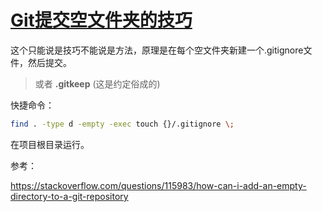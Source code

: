 # [Git提交空文件夹的技巧](https://www.cnblogs.com/EasonJim/p/9152919.html)

这个只能说是技巧不能说是方法，原理是在每个空文件夹新建一个.gitignore文件，然后提交。

> 或者 **.gitkeep** (这是约定俗成的)

快捷命令：

```bash
find . -type d -empty -exec touch {}/.gitignore \;
```

在项目根目录运行。

参考：

<https://stackoverflow.com/questions/115983/how-can-i-add-an-empty-directory-to-a-git-repository>
